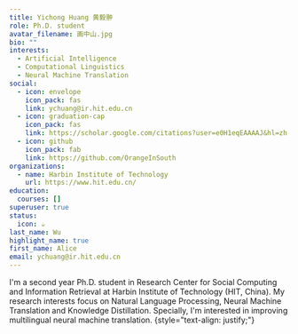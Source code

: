 ```yaml
---
title: Yichong Huang 黄毅翀
role: Ph.D. student
avatar_filename: 画中山.jpg
bio: ""
interests:
  - Artificial Intelligence
  - Computational Linguistics
  - Neural Machine Translation
social:
  - icon: envelope
    icon_pack: fas
    link: ychuang@ir.hit.edu.cn
  - icon: graduation-cap
    icon_pack: fas
    link: https://scholar.google.com/citations?user=e0H1eqEAAAAJ&hl=zh-CN
  - icon: github
    icon_pack: fab
    link: https://github.com/OrangeInSouth
organizations:
  - name: Harbin Institute of Technology
    url: https://www.hit.edu.cn/
education:
  courses: []
superuser: true
status:
  icon: ☕️
last_name: Wu
highlight_name: true
first_name: Alice
email: ychuang@ir.hit.edu.cn
---
```

I'm a second year Ph.D. student in Research Center for Social Computing and Information Retrieval at Harbin Institute of Technology (HIT, China). My research interests focus on Natural Language Processing, Neural Machine Translation and Knowledge Distillation. Specially, I'm interested in improving multilingual neural machine translation. 
{style="text-align: justify;"}